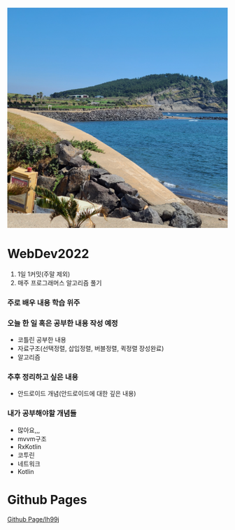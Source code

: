 ![bg](/logoimg.jpeg)

# WebDev2022 

1. 1일 1커밋(주말 제외)
2. 매주 프로그래머스 알고리즘 풀기

### 주로 배우 내용 학습 위주
### 오늘 한 일 혹은 공부한 내용 작성 예정
- 코틀린 공부한 내용
- 자료구조(선택정렬, 삽입정렬, 버블정렬, 퀵정렬 장성완료)
- 알고리즘


### 추후 정리하고 싶은 내용
- 안드로이드 개념(안드로이드에 대한 깊은 내용)

### 내가 공부해야할 개념들
- 많아요,,,
- mvvm구조
- RxKotlin
- 코투린
- 네트워크
- Kotlin

# Github Pages
[Github Page/lh99j](https://lh99j.github.io/WebDev2022/)

